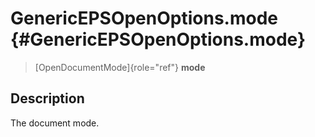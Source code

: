 GenericEPSOpenOptions.mode {#GenericEPSOpenOptions.mode}
==========================

> [OpenDocumentMode]{role="ref"} **mode**

Description
-----------

The document mode.
